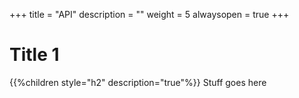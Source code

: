 +++
title = "API"
description = ""
weight = 5
alwaysopen = true
+++

# Title 1 
{{%children style="h2" description="true"%}}
Stuff goes here
